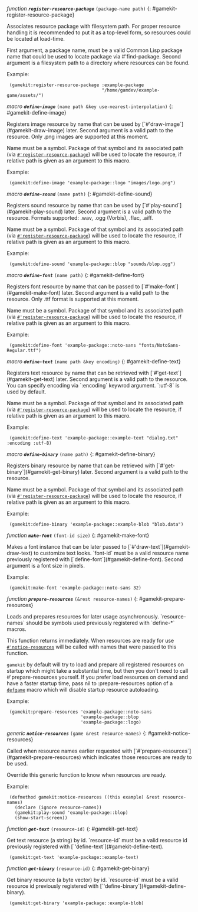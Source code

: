 *function* ***`register-resource-package`*** `(package-name path)`
{: #gamekit-register-resource-package}
<div class="bodge-docstring" markdown="block">
Associates resource package with filesystem path. For proper resource
handling it is recommended to put it as a top-level form, so resources could be
located at load-time.

First argument, a package name, must be a valid Common Lisp package name that
could be used to locate package via #'find-package. Second argument is a
filesystem path to a directory where resources can be found.

Example:
```common-lisp
 (gamekit:register-resource-package :example-package
                                    "/home/gamdev/example-game/assets/")
```
</div>

*macro* ***`define-image`*** `(name path &key use-nearest-interpolation)`
{: #gamekit-define-image}
<div class="bodge-docstring" markdown="block">
Registers image resource by name that can be used by
[`#'draw-image`](#gamekit-draw-image) later. Second argument is a valid path to
the resource.  Only .png images are supported at this moment.

Name must be a symbol. Package of that symbol and its associated path (via
[`#'register-resource-package`](#gamekit-register-resource-package)) will be
used to locate the resource, if relative path is given as an argument to this
macro.

Example:
```common-lisp
 (gamekit:define-image 'example-package::logo "images/logo.png")
```
</div>

*macro* ***`define-sound`*** `(name path)`
{: #gamekit-define-sound}
<div class="bodge-docstring" markdown="block">
Registers sound resource by name that can be used by [`#'play-sound`](#gamekit-play-sound) later.
Second argument is a valid path to the resource.  Formats supported: .wav,
.ogg (Vorbis), .flac, .aiff.

Name must be a symbol. Package of that symbol and its associated path (via
[`#'register-resource-package`](#gamekit-register-resource-package)) will be
used to locate the resource, if relative path is given as an argument to this
macro.

Example:
```common-lisp
 (gamekit:define-sound 'example-package::blop "sounds/blop.ogg")
```
</div>

*macro* ***`define-font`*** `(name path)`
{: #gamekit-define-font}
<div class="bodge-docstring" markdown="block">
Registers font resource by name that can be passed to [`#'make-font`](#gamekit-make-font) later.
Second argument is a valid path to the resource. Only .ttf format is supported
at this moment.

Name must be a symbol. Package of that symbol and its associated path (via
[`#'register-resource-package`](#gamekit-register-resource-package)) will be
used to locate the resource, if relative path is given as an argument to this
macro.

Example:
```common-lisp
 (gamekit:define-font 'example-package::noto-sans "fonts/NotoSans-Regular.ttf")
```
</div>

*macro* ***`define-text`*** `(name path &key encoding)`
{: #gamekit-define-text}
<div class="bodge-docstring" markdown="block">
Registers text resource by name that can be retrieved with [`#'get-text`](#gamekit-get-text) later.
Second argument is a valid path to the resource. You can specify encoding via
`:encoding` keywrod argument. `:utf-8` is used by default.

Name must be a symbol. Package of that symbol and its associated path (via
[`#'register-resource-package`](#gamekit-register-resource-package)) will be
used to locate the resource, if relative path is given as an argument to this
macro.

Example:
```common-lisp
 (gamekit:define-text 'example-package::example-text "dialog.txt" :encoding :utf-8)
```
</div>

*macro* ***`define-binary`*** `(name path)`
{: #gamekit-define-binary}
<div class="bodge-docstring" markdown="block">
Registers binary resource by name that can be retrieved with [`#'get-binary`](#gamekit-get-binary) later.
Second argument is a valid path to the resource.

Name must be a symbol. Package of that symbol and its associated path (via
[`#'register-resource-package`](#gamekit-register-resource-package)) will be
used to locate the resource, if relative path is given as an argument to this
macro.

Example:
```common-lisp
 (gamekit:define-binary 'example-package::example-blob "blob.data")
```
</div>

*function* ***`make-font`*** `(font-id size)`
{: #gamekit-make-font}
<div class="bodge-docstring" markdown="block">
Makes a font instance that can be later passed to [`#'draw-text`](#gamekit-draw-text) to
customize text looks. `font-id` must be a valid resource name previously registered with
[`define-font`](#gamekit-define-font). Second argument is a font size in pixels.

Example:
```common-lisp
 (gamekit:make-font 'example-package::noto-sans 32)
```
</div>

*function* ***`prepare-resources`*** `(&rest resource-names)`
{: #gamekit-prepare-resources}
<div class="bodge-docstring" markdown="block">
Loads and prepares resources for later usage asynchronously. `resource-names`
should be symbols used previously registered with `define-*` macros.

This function returns immediately. When resources are ready for use
[`#'notice-resources`](#gamekit-notice-resources) will be called with names that
were passed to this function.

`gamekit` by default will try to load and prepare all registered resources on
startup which might take a substantial time, but then you don't need to call
#'prepare-resources yourself. If you prefer load resources on demand and have a
faster startup time, pass nil to :prepare-resources option of a
[`defgame`](#gamekit-defgame) macro which will disable startup resource
autoloading.

Example:
```common-lisp
 (gamekit:prepare-resources 'example-package::noto-sans
                            'example-package::blop
                            'example-package::logo)
```
</div>

*generic* ***`notice-resources`*** `(game &rest resource-names)`
{: #gamekit-notice-resources}
<div class="bodge-docstring" markdown="block">
Called when resource names earlier requested with
[`#'prepare-resources`](#gamekit-prepare-resources) which indicates those
resources are ready to be used.

Override this generic function to know when resources are ready.

Example:
```common-lisp
 (defmethod gamekit:notice-resources ((this example) &rest resource-names)
   (declare (ignore resource-names))
   (gamekit:play-sound 'example-package::blop)
   (show-start-screen))
```
</div>

*function* ***`get-text`*** `(resource-id)`
{: #gamekit-get-text}
<div class="bodge-docstring" markdown="block">
Get text resource (a string) by id. `resource-id` must be a valid resource id
previously registered with [`'define-text`](#gamekit-define-text).

```common-lisp
 (gamekit:get-text 'example-package::example-text)
```
</div>

*function* ***`get-binary`*** `(resource-id)`
{: #gamekit-get-binary}
<div class="bodge-docstring" markdown="block">
Get binary resource (a byte vector) by id. `resource-id` must be a valid
resource id previously registered with [`'define-binary`](#gamekit-define-binary).

```common-lisp
 (gamekit:get-binary 'example-package::example-blob)
```
</div>

